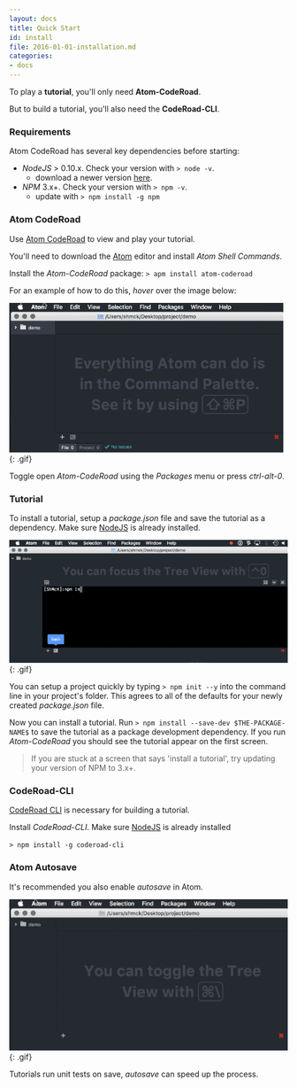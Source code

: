 ```yaml
---
layout: docs
title: Quick Start
id: install
file: 2016-01-01-installation.md
categories:
- docs
---
```


To play a **tutorial**, you'll only need **Atom-CodeRoad**.

But to build a tutorial, you'll also need the **CodeRoad-CLI**.

### Requirements

Atom CodeRoad has several key dependencies before starting:

* *NodeJS* > 0.10.x. Check your version with `> node -v`.
    - download a newer version [here](https://nodejs.org).
* *NPM* 3.x+. Check your version with `> npm -v`.
    - update with `> npm install -g npm`

### Atom CodeRoad

Use [Atom CodeRoad](https://github.com/coderoad/atom-coderoad) to view and play your tutorial.

You'll need to download the [Atom](https://atom.io/) editor and install *Atom Shell Commands*.

Install the *Atom-CodeRoad* package: `> apm install atom-coderoad`

For an example of how to do this, *hover* over the image below:

![Install atom-coderoad](/images/docs/install-atom-coderoad.png){: .gif}

Toggle open *Atom-CodeRoad* using the *Packages* menu or press *ctrl-alt-0*.


### Tutorial

To install a tutorial, setup a *package.json* file and save the tutorial as a dependency. Make sure [NodeJS](nodejs.org) is already installed.

![Install a Tutorial](/images/docs/install-tutorial.png){: .gif}

You can setup a project quickly by typing `> npm init --y` into the command line in your project's folder. This agrees to all of the defaults for your newly created *package.json* file.

Now you can install a tutorial. Run `> npm install --save-dev $THE-PACKAGE-NAME$` to save the tutorial as a package development dependency. If you run *Atom-CodeRoad* you should see the tutorial appear on the first screen.

> If you are stuck at a screen that says 'install a tutorial', try updating your version of NPM to 3.x+.

### CodeRoad-CLI

[CodeRoad CLI](https://github.com/coderoad/coderoad-cli) is necessary for building a tutorial.

Install *CodeRoad-CLI*. Make sure [NodeJS](nodejs.org) is already installed

`> npm install -g coderoad-cli`


### Atom Autosave

It's recommended you also enable *autosave* in Atom.

![Enable autosave in Atom](/images/docs/autosave.png){: .gif}

Tutorials run unit tests on save, *autosave* can speed up the process.
